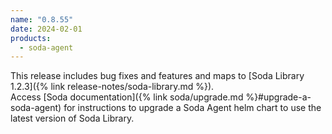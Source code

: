 ```yaml
---
name: "0.8.55"
date: 2024-02-01
products:
  - soda-agent
---
```


This release includes bug fixes and features and maps to [Soda Library 1.2.3]({% link release-notes/soda-library.md %}). <br />
Access [Soda documentation]({% link soda/upgrade.md %}#upgrade-a-soda-agent) for instructions to upgrade a Soda Agent helm chart to use the latest version of Soda Library.